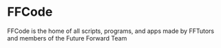 # FFCode
FFCode is the home of all scripts, programs, and apps made by FFTutors and members of the Future Forward Team
